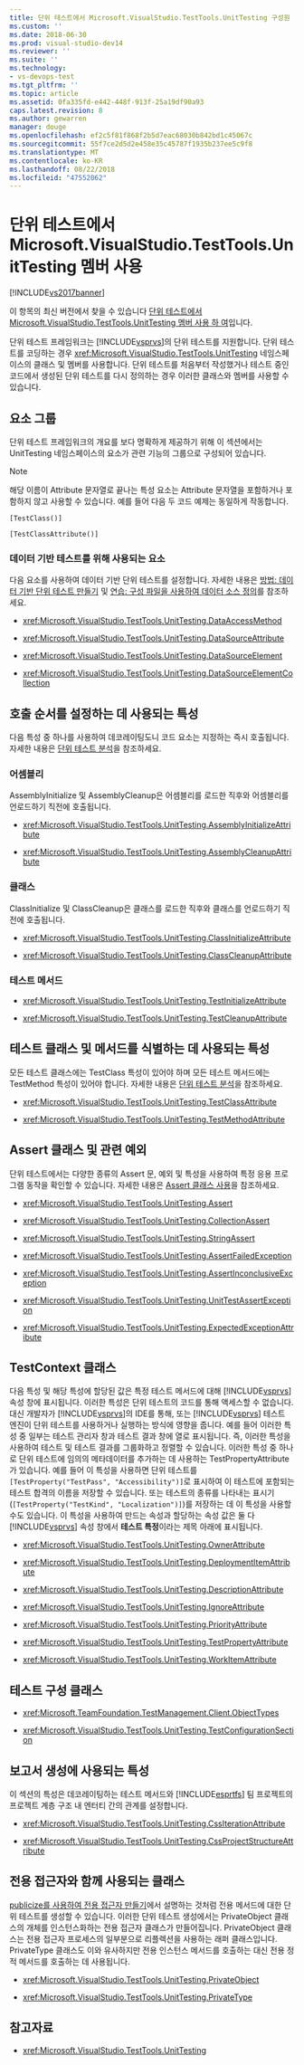 ```yaml
---
title: 단위 테스트에서 Microsoft.VisualStudio.TestTools.UnitTesting 구성원 사용 | Microsoft 문서
ms.custom: ''
ms.date: 2018-06-30
ms.prod: visual-studio-dev14
ms.reviewer: ''
ms.suite: ''
ms.technology:
- vs-devops-test
ms.tgt_pltfrm: ''
ms.topic: article
ms.assetid: 0fa335fd-e442-448f-913f-25a19df90a93
caps.latest.revision: 8
ms.author: gewarren
manager: douge
ms.openlocfilehash: ef2c5f81f868f2b5d7eac68030b842bd1c45067c
ms.sourcegitcommit: 55f7ce2d5d2e458e35c45787f1935b237ee5c9f8
ms.translationtype: MT
ms.contentlocale: ko-KR
ms.lasthandoff: 08/22/2018
ms.locfileid: "47552062"
---
```

# <a name="using-microsoftvisualstudiotesttoolsunittesting-members-in-unit-tests"></a>단위 테스트에서 Microsoft.VisualStudio.TestTools.UnitTesting 멤버 사용
[!INCLUDE[vs2017banner](../includes/vs2017banner.md)]

이 항목의 최신 버전에서 찾을 수 있습니다 [단위 테스트에서 Microsoft.VisualStudio.TestTools.UnitTesting 멤버 사용 하 여](https://docs.microsoft.com/visualstudio/test/using-microsoft-visualstudio-testtools-unittesting-members-in-unit-tests)입니다.

단위 테스트 프레임워크는 [!INCLUDE[vsprvs](../includes/vsprvs-md.md)]의 단위 테스트를 지원합니다. 단위 테스트를 코딩하는 경우 <xref:Microsoft.VisualStudio.TestTools.UnitTesting> 네임스페이스의 클래스 및 멤버를 사용합니다. 단위 테스트를 처음부터 작성했거나 테스트 중인 코드에서 생성된 단위 테스트를 다시 정의하는 경우 이러한 클래스와 멤버를 사용할 수 있습니다.

## <a name="groups-of-elements"></a>요소 그룹
 단위 테스트 프레임워크의 개요를 보다 명확하게 제공하기 위해 이 섹션에서는 UnitTesting 네임스페이스의 요소가 관련 기능의 그룹으로 구성되어 있습니다.

> [!NOTE]
> 해당 이름이 Attribute 문자열로 끝나는 특성 요소는 Attribute 문자열을 포함하거나 포함하지 않고 사용할 수 있습니다. 예를 들어 다음 두 코드 예제는 동일하게 작동합니다.
>
>  `[TestClass()]`
>
>  `[TestClassAttribute()]`

### <a name="elements-used-for-data-driven-testing"></a>데이터 기반 테스트를 위해 사용되는 요소
 다음 요소를 사용하여 데이터 기반 단위 테스트를 설정합니다. 자세한 내용은 [방법: 데이터 기반 단위 테스트 만들기](../test/how-to-create-a-data-driven-unit-test.md) 및 [연습: 구성 파일을 사용하여 데이터 소스 정의](../test/walkthrough-using-a-configuration-file-to-define-a-data-source.md)를 참조하세요.

-   <xref:Microsoft.VisualStudio.TestTools.UnitTesting.DataAccessMethod>

-   <xref:Microsoft.VisualStudio.TestTools.UnitTesting.DataSourceAttribute>

-   <xref:Microsoft.VisualStudio.TestTools.UnitTesting.DataSourceElement>

-   <xref:Microsoft.VisualStudio.TestTools.UnitTesting.DataSourceElementCollection>

## <a name="attributes-used-to-establish-a-calling-order"></a>호출 순서를 설정하는 데 사용되는 특성
 다음 특성 중 하나를 사용하여 데코레이팅도니 코드 요소는 지정하는 즉시 호출됩니다. 자세한 내용은 [단위 테스트 분석](http://msdn.microsoft.com/en-us/a03d1ee7-9999-4e7c-85df-7d9073976144)을 참조하세요.

### <a name="for-assemblies"></a>어셈블리
 AssemblyInitialize 및 AssemblyCleanup은 어셈블리를 로드한 직후와 어셈블리를 언로드하기 직전에 호출됩니다.

-   <xref:Microsoft.VisualStudio.TestTools.UnitTesting.AssemblyInitializeAttribute>

-   <xref:Microsoft.VisualStudio.TestTools.UnitTesting.AssemblyCleanupAttribute>

### <a name="for-classes"></a>클래스
 ClassInitialize 및 ClassCleanup은 클래스를 로드한 직후와 클래스를 언로드하기 직전에 호출됩니다.

-   <xref:Microsoft.VisualStudio.TestTools.UnitTesting.ClassInitializeAttribute>

-   <xref:Microsoft.VisualStudio.TestTools.UnitTesting.ClassCleanupAttribute>

### <a name="for-test-methods"></a>테스트 메서드

-   <xref:Microsoft.VisualStudio.TestTools.UnitTesting.TestInitializeAttribute>

-   <xref:Microsoft.VisualStudio.TestTools.UnitTesting.TestCleanupAttribute>

## <a name="attributes-used-to-identify-test-classes-and-methods"></a>테스트 클래스 및 메서드를 식별하는 데 사용되는 특성
 모든 테스트 클래스에는 TestClass 특성이 있어야 하며 모든 테스트 메서드에는 TestMethod 특성이 있어야 합니다. 자세한 내용은 [단위 테스트 분석](http://msdn.microsoft.com/en-us/a03d1ee7-9999-4e7c-85df-7d9073976144)을 참조하세요.

-   <xref:Microsoft.VisualStudio.TestTools.UnitTesting.TestClassAttribute>

-   <xref:Microsoft.VisualStudio.TestTools.UnitTesting.TestMethodAttribute>

## <a name="assert-classes-and-related-exceptions"></a>Assert 클래스 및 관련 예외
 단위 테스트에서는 다양한 종류의 Assert 문, 예외 및 특성을 사용하여 특정 응용 프로그램 동작을 확인할 수 있습니다. 자세한 내용은 [Assert 클래스 사용](../test/using-the-assert-classes.md)을 참조하세요.

-   <xref:Microsoft.VisualStudio.TestTools.UnitTesting.Assert>

-   <xref:Microsoft.VisualStudio.TestTools.UnitTesting.CollectionAssert>

-   <xref:Microsoft.VisualStudio.TestTools.UnitTesting.StringAssert>

-   <xref:Microsoft.VisualStudio.TestTools.UnitTesting.AssertFailedException>

-   <xref:Microsoft.VisualStudio.TestTools.UnitTesting.AssertInconclusiveException>

-   <xref:Microsoft.VisualStudio.TestTools.UnitTesting.UnitTestAssertException>

-   <xref:Microsoft.VisualStudio.TestTools.UnitTesting.ExpectedExceptionAttribute>

## <a name="the-testcontext-class"></a>TestContext 클래스
 다음 특성 및 해당 특성에 할당된 값은 특정 테스트 메서드에 대해 [!INCLUDE[vsprvs](../includes/vsprvs-md.md)] 속성 창에 표시됩니다. 이러한 특성은 단위 테스트의 코드를 통해 액세스할 수 없습니다. 대신 개발자가 [!INCLUDE[vsprvs](../includes/vsprvs-md.md)]의 IDE를 통해, 또는 [!INCLUDE[vsprvs](../includes/vsprvs-md.md)] 테스트 엔진이 단위 테스트를 사용하거나 실행하는 방식에 영향을 줍니다. 예를 들어 이러한 특성 중 일부는 테스트 관리자 창과 테스트 결과 창에 열로 표시됩니다. 즉, 이러한 특성을 사용하여 테스트 및 테스트 결과를 그룹화하고 정렬할 수 있습니다. 이러한 특성 중 하나로 단위 테스트에 임의의 메타데이터를 추가하는 데 사용하는 TestPropertyAttribute가 있습니다. 예를 들어 이 특성을 사용하면 단위 테스트를 `[TestProperty("TestPass", "Accessibility")]`로 표시하여 이 테스트에 포함되는 테스트 합격의 이름을 저장할 수 있습니다. 또는 테스트의 종류를 나타내는 표시기(`[TestProperty("TestKind", "Localization")]`)를 저장하는 데 이 특성을 사용할 수도 있습니다. 이 특성을 사용하여 만드는 속성과 할당하는 속성 값은 둘 다 [!INCLUDE[vsprvs](../includes/vsprvs-md.md)] 속성 창에서 **테스트 특정**이라는 제목 아래에 표시됩니다.

-   <xref:Microsoft.VisualStudio.TestTools.UnitTesting.OwnerAttribute>

-   <xref:Microsoft.VisualStudio.TestTools.UnitTesting.DeploymentItemAttribute>

-   <xref:Microsoft.VisualStudio.TestTools.UnitTesting.DescriptionAttribute>

-   <xref:Microsoft.VisualStudio.TestTools.UnitTesting.IgnoreAttribute>

-   <xref:Microsoft.VisualStudio.TestTools.UnitTesting.PriorityAttribute>

-   <xref:Microsoft.VisualStudio.TestTools.UnitTesting.TestPropertyAttribute>

-   <xref:Microsoft.VisualStudio.TestTools.UnitTesting.WorkItemAttribute>

## <a name="test-configuration-classes"></a>테스트 구성 클래스

-   <xref:Microsoft.TeamFoundation.TestManagement.Client.ObjectTypes>

-   <xref:Microsoft.VisualStudio.TestTools.UnitTesting.TestConfigurationSection>

## <a name="attributes-used-for-generating-reports"></a>보고서 생성에 사용되는 특성
 이 섹션의 특성은 데코레이팅하는 테스트 메서드와 [!INCLUDE[esprtfs](../includes/esprtfs-md.md)] 팀 프로젝트의 프로젝트 계층 구조 내 엔터티 간의 관계를 설정합니다.

-   <xref:Microsoft.VisualStudio.TestTools.UnitTesting.CssIterationAttribute>

-   <xref:Microsoft.VisualStudio.TestTools.UnitTesting.CssProjectStructureAttribute>

## <a name="classes-used-with-private-accessors"></a>전용 접근자와 함께 사용되는 클래스
 [publicize를 사용하여 전용 접근자 만들기](http://msdn.microsoft.com/en-us/2056c6a7-6672-42a7-8f53-fead33c56deb)에서 설명하는 것처럼 전용 메서드에 대한 단위 테스트를 생성할 수 있습니다. 이러한 단위 테스트 생성에서는 PrivateObject 클래스의 개체를 인스턴스화하는 전용 접근자 클래스가 만들어집니다. PrivateObject 클래스는 전용 접근자 프로세스의 일부분으로 리플렉션을 사용하는 래퍼 클래스입니다. PrivateType 클래스도 이와 유사하지만 전용 인스턴스 메서드를 호출하는 대신 전용 정적 메서드를 호출하는 데 사용됩니다.

-   <xref:Microsoft.VisualStudio.TestTools.UnitTesting.PrivateObject>

-   <xref:Microsoft.VisualStudio.TestTools.UnitTesting.PrivateType>

## <a name="see-also"></a>참고자료

- <xref:Microsoft.VisualStudio.TestTools.UnitTesting>